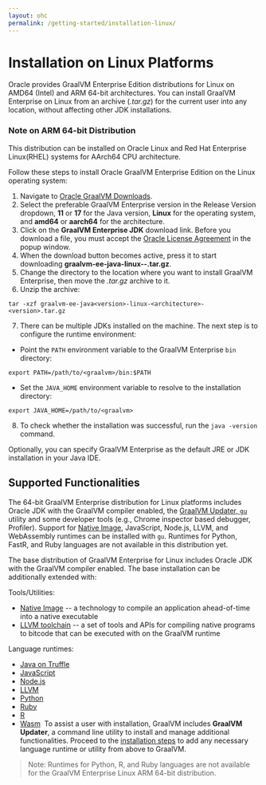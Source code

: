 ```yaml
---
layout: ohc
permalink: /getting-started/installation-linux/
---
```


# Installation on Linux Platforms

Oracle provides GraalVM Enterprise Edition distributions for Linux on AMD64 (Intel) and ARM 64-bit architectures. 
You can install GraalVM Enterprise on Linux from an archive (_.tar.gz_) for the current user into any location, without affecting other JDK installations.

### Note on ARM 64-bit Distribution
This distribution can be installed on Oracle Linux and Red Hat Enterprise Linux(RHEL) systems for AArch64 CPU architecture.

Follow these steps to install Oracle GraalVM Enterprise Edition on the Linux operating system:

1. Navigate to [Oracle GraalVM Downloads](https://www.oracle.com/downloads/graalvm-downloads.html).
2. Select the preferable GraalVM Enterprise version in the Release Version dropdown, **11** or **17** for the Java version, **Linux** for the operating system, and **amd64** or **aarch64** for the architecture.
3. Click on the **GraalVM Enterprise JDK** download link. Before you download a file, you must accept the [Oracle License Agreement](https://www.oracle.com/downloads/licenses/graalvm-otn-license.html) in the popup window.
4. When the download button becomes active, press it to start downloading **graalvm-ee-java<version>-linux-<architecture>-<version>.tar.gz**.
5. Change the directory to the location where you want to install GraalVM Enterprise, then move the _.tar.gz_ archive to it.
6. Unzip the archive:
 ```shell
 tar -xzf graalvm-ee-java<version>-linux-<architecture>-<version>.tar.gz
 ```
7. There can be multiple JDKs installed on the machine. The next step is to configure the runtime environment:
  - Point the `PATH` environment variable to the GraalVM Enterprise `bin` directory:
  ```shell
  export PATH=/path/to/<graalvm>/bin:$PATH
  ```
  - Set the `JAVA_HOME` environment variable to resolve to the installation directory:
  ```shell
  export JAVA_HOME=/path/to/<graalvm>
  ```
8. To check whether the installation was successful, run the `java -version` command.

Optionally, you can specify GraalVM Enterprise as the default JRE or JDK installation in your Java IDE.

## Supported Functionalities

The 64-bit GraalVM Enterprise distribution for Linux platforms includes Oracle JDK with the GraalVM compiler enabled, the [GraalVM Updater, `gu`](../../reference-manual/graalvm-updater.md) utility and some developer tools (e.g., Chrome inspector based debugger, Profiler).
Support for [Native Image](../../reference-manual/native-image/README.md), JavaScript, Node.js, LLVM, and WebAssembly runtimes can be installed with `gu`.
Runtimes for Python, FastR, and Ruby languages are not available in this distribution yet.

The base distribution of GraalVM Enterprise for Linux includes Oracle JDK with the GraalVM compiler enabled.
The base installation can be additionally extended with:

Tools/Utilities:
* [Native Image](../../reference-manual/native-image/README.md) -- a technology to compile an application ahead-of-time into a native executable
* [LLVM toolchain](../../reference-manual/llvm/Compiling.md#llvm-toolchain-for-compiling-cc) --  a set of tools and APIs for compiling native programs to bitcode that can be executed with on the GraalVM runtime

Language runtimes:
* [Java on Truffle](../../reference-manual/java-on-truffle/README.md)
* [JavaScript](../../reference-manual/js/README.md)
* [Node.js](../../reference-manual/js/NodeJS.md)
* [LLVM](../../reference-manual/llvm/README.md)
* [Python](../../reference-manual/python/README.md)
* [Ruby](../../reference-manual/ruby/README.md)
* [R](/../../reference-manual/r/README.md)
* [Wasm](../../reference-manual/wasm/README.md)
​
To assist a user with installation, GraalVM includes **GraalVM Updater**, a command line utility to install and manage additional functionalities.
Proceed to the [installation steps](../../reference-manual/graalvm-updater.md#component-installation) to add any necessary language runtime or utility from above to GraalVM.

> Note: Runtimes for Python, R, and Ruby languages are not available for the GraalVM Enterprise Linux ARM 64-bit distribution.